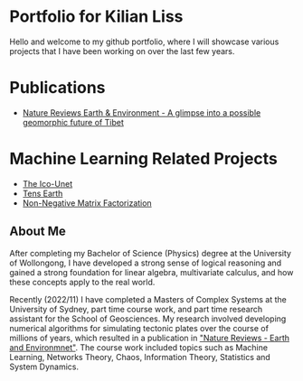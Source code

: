 # Portfolio for Kilian Liss

Hello and welcome to my github portfolio, where I will showcase various projects that I have been working on over the last few years.

# Publications
- [Nature Reviews Earth & Environment - A glimpse into a possible geomorphic future of Tibet](https://www.nature.com/articles/s43017-022-00355-z)

# Machine Learning Related Projects
- [The Ico-Unet](https://github.com/suoarski/Portfolio/tree/main/TheIcoUnet)
- [Tens Earth](https://github.com/suoarski/TensEarth)
- [Non-Negative Matrix Factorization](https://github.com/suoarski/Portfolio/tree/main/NonNegativeMatrixFactorization)

## About Me
After completing my Bachelor of Science (Physics) degree at the University of Wollongong, I have developed a strong sense of logical reasoning and gained a strong foundation for linear algebra, multivariate calculus, and how these concepts apply to the real world.

Recently (2022/11) I have completed a Masters of Complex Systems at the University of Sydney, part time course work, and part time research assistant for the School of Geosciences. My research involved developing numerical algorithms for simulating tectonic plates over the course of millions of years, which resulted in a publication in ["Nature Reviews - Earth and Environmnet"](https://www.nature.com/articles/s43017-022-00355-z). The course work included topics such as Machine Learning, Networks Theory, Chaos, Information Theory, Statistics and System Dynamics.
